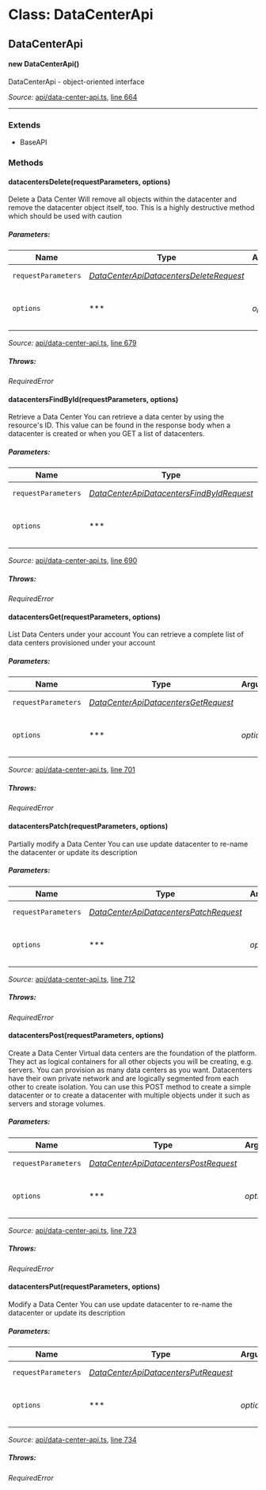 # Class: DataCenterApi

## DataCenterApi

#### new DataCenterApi()

DataCenterApi - object-oriented interface

*Source:*
[api/data-center-api.ts](/../../api/data-center-api.ts), [line 664](/../../api/data-center-api.ts#L664)

---------------

### Extends

- BaseAPI

### Methods

#### datacentersDelete(requestParameters, options)

Delete a Data Center
Will remove all objects within the datacenter and remove the datacenter object itself, too. This is a highly destructive method which should be used with caution

##### Parameters:

|Name|Type|Argument|Description|
|----|----|--------|-----------|
|`requestParameters`|*[DataCenterApiDatacentersDeleteRequest](global.md#DataCenterApiDatacentersDeleteRequest)*|  |Request parameters.|
|`options`|***|*optional*  |Override http request option.|

*Source:*
[api/data-center-api.ts](/../../api/data-center-api.ts), [line 679](/../../api/data-center-api.ts#L679)

##### Throws:

*RequiredError*

#### datacentersFindById(requestParameters, options)

Retrieve a Data Center
You can retrieve a data center by using the resource\'s ID. This value can be found in the response body when a datacenter is created or when you GET a list of datacenters.

##### Parameters:

|Name|Type|Argument|Description|
|----|----|--------|-----------|
|`requestParameters`|*[DataCenterApiDatacentersFindByIdRequest](global.md#DataCenterApiDatacentersFindByIdRequest)*|  |Request parameters.|
|`options`|***|*optional*  |Override http request option.|

*Source:*
[api/data-center-api.ts](/../../api/data-center-api.ts), [line 690](/../../api/data-center-api.ts#L690)

##### Throws:

*RequiredError*

#### datacentersGet(requestParameters, options)

List Data Centers under your account
You can retrieve a complete list of data centers provisioned under your account

##### Parameters:

|Name|Type|Argument|Description|
|----|----|--------|-----------|
|`requestParameters`|*[DataCenterApiDatacentersGetRequest](global.md#DataCenterApiDatacentersGetRequest)*|  |Request parameters.|
|`options`|***|*optional*  |Override http request option.|

*Source:*
[api/data-center-api.ts](/../../api/data-center-api.ts), [line 701](/../../api/data-center-api.ts#L701)

##### Throws:

*RequiredError*

#### datacentersPatch(requestParameters, options)

Partially modify a Data Center
You can use update datacenter to re-name the datacenter or update its description

##### Parameters:

|Name|Type|Argument|Description|
|----|----|--------|-----------|
|`requestParameters`|*[DataCenterApiDatacentersPatchRequest](global.md#DataCenterApiDatacentersPatchRequest)*|  |Request parameters.|
|`options`|***|*optional*  |Override http request option.|

*Source:*
[api/data-center-api.ts](/../../api/data-center-api.ts), [line 712](/../../api/data-center-api.ts#L712)

##### Throws:

*RequiredError*

#### datacentersPost(requestParameters, options)

Create a Data Center
Virtual data centers are the foundation of the platform. They act as logical containers for all other objects you will be creating, e.g. servers. You can provision as many data centers as you want. Datacenters have their own private network and are logically segmented from each other to create isolation. You can use this POST method to create a simple datacenter or to create a datacenter with multiple objects under it such as servers and storage volumes.

##### Parameters:

|Name|Type|Argument|Description|
|----|----|--------|-----------|
|`requestParameters`|*[DataCenterApiDatacentersPostRequest](global.md#DataCenterApiDatacentersPostRequest)*|  |Request parameters.|
|`options`|***|*optional*  |Override http request option.|

*Source:*
[api/data-center-api.ts](/../../api/data-center-api.ts), [line 723](/../../api/data-center-api.ts#L723)

##### Throws:

*RequiredError*

#### datacentersPut(requestParameters, options)

Modify a Data Center
You can use update datacenter to re-name the datacenter or update its description

##### Parameters:

|Name|Type|Argument|Description|
|----|----|--------|-----------|
|`requestParameters`|*[DataCenterApiDatacentersPutRequest](global.md#DataCenterApiDatacentersPutRequest)*|  |Request parameters.|
|`options`|***|*optional*  |Override http request option.|

*Source:*
[api/data-center-api.ts](/../../api/data-center-api.ts), [line 734](/../../api/data-center-api.ts#L734)

##### Throws:

*RequiredError*